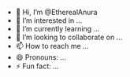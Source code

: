 - 👋 Hi, I’m @EtherealAnura
- 👀 I’m interested in ...
- 🌱 I’m currently learning ...
- 💞️ I’m looking to collaborate on ...
- 📫 How to reach me ...
- 😄 Pronouns: ...
- ⚡ Fun fact: ...

<!---
EtherealAnura/EtherealAnura is a ✨ special ✨ repository because its `README.md` (this file) appears on your GitHub profile.
You can click the Preview link to take a look at your changes.
--->

